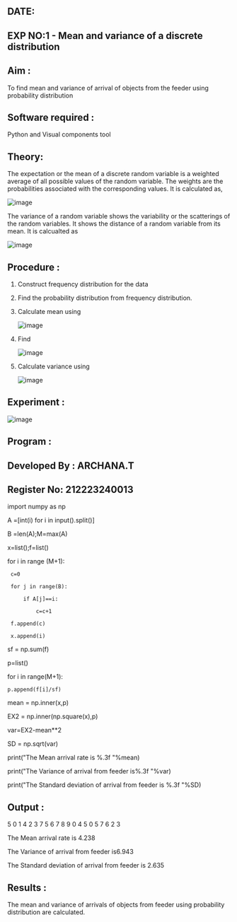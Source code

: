 ## DATE:
## EXP NO:1 - Mean and variance of a discrete  distribution


## Aim : 

To find mean and variance of arrival of objects from the feeder using probability distribution


## Software required :  

Python and Visual components tool

## Theory:

The expectation or the mean of a discrete random variable is a weighted average of all possible
values of the random variable. The weights are the probabilities associated with the corresponding values. 
It is calculated as,

![image](https://user-images.githubusercontent.com/103921593/192938463-e34177f4-f188-48a0-bda2-8f6d1d660ed2.png)

The variance of a random variable shows the variability or the scatterings of the random variables.
It shows the distance of a random variable from its mean. It is calcualted as

![image](https://user-images.githubusercontent.com/103921593/192938695-99fedc01-34d5-4d36-84df-5880e766ed0c.png)


## Procedure :

1. Construct frequency distribution for the data

2. Find the  probability distribution from frequency distribution.

3. Calculate mean using 
   
   ![image](https://user-images.githubusercontent.com/103921593/192940431-03b81777-c54d-4286-b4f4-82dfe7666b4c.png)

4. Find  
   
      ![image](https://user-images.githubusercontent.com/103921593/192940255-2d9dd746-6875-4a6d-877b-6da6cdb96ab1.png)

5.  Calculate variance using 
  
      ![image](https://user-images.githubusercontent.com/103921593/192942852-913550a9-fabe-4a55-b956-0487b18bbd97.png)


## Experiment :

![image](https://user-images.githubusercontent.com/103921593/229993174-5b67e57e-3e01-4ac4-9f83-410a932b22bf.png)

## Program :
## Developed By : ARCHANA.T
## Register No: 212223240013
import numpy as np 

A =[int(i) for i in input().split()]

B =len(A);M=max(A)

x=list();f=list()

for i in range (M+1):

     c=0
     
     for j in range(B):
     
         if A[j]==i:
         
             c=c+1
             
     f.append(c)
     
     x.append(i)
     
sf = np.sum(f)

p=list()

for i in range(M+1):

    p.append(f[i]/sf)
    
mean = np.inner(x,p)

EX2 = np.inner(np.square(x),p)

var=EX2-mean**2

SD = np.sqrt(var)

print("The Mean arrival rate is %.3f "%mean)

print("The Variance of arrival from feeder is%.3f "%var)

print("The Standard deviation of arrival from feeder is %.3f "%SD)




## Output : 
 5 0 1 4 2 3 7 5 6 7 8 9 0 4 5 0 5 7 6 2 3 
 
 The Mean arrival rate is 4.238 
 
 The Variance of arrival from feeder is6.943 
 
 The Standard deviation of arrival from feeder is 2.635
 

## Results :
The mean and variance of arrivals of objects from feeder using probability distribution are calculated.

